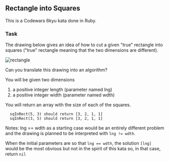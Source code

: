 ## Rectangle into Squares

This is a Codewars 6kyu kata done in Ruby.

### Task

The drawing below gives an idea of how to cut a given "true" rectangle into squares ("true" rectangle meaning that the two dimensions are different).

![rectangle](https://user-images.githubusercontent.com/61843502/93897305-d1766c00-fce9-11ea-8405-9d61c28be169.jpg)

Can you translate this drawing into an algorithm?

You will be given two dimensions

1. a positive integer length (parameter named lng)
2. a positive integer width (parameter named wdth)

You will return an array with the size of each of the squares.

```text
  sqInRect(5, 3) should return [3, 2, 1, 1]
  sqInRect(3, 5) should return [3, 2, 1, 1]
```

Notes:
lng == wdth as a starting case would be an entirely different problem and the drawing is planned to be interpreted with `lng != wdth`.

When the initial parameters are so that `lng == wdth`, the solution `[lng]` would be the most obvious but not in the spirit of this kata so, in that case, return `nil`

